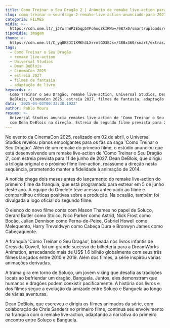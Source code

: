 ```yaml
---
title: Como Treinar o Seu Dragão 2 | Anúncio de remake live-action para 2027
slug: como-treinar-o-seu-drago-2-remake-live-action-anunciado-para-2027
categoria: FILMES
midia: >-
  https://cdn.ome.lt/_jJYwrnWP3E5qp5XPohoqZkIRWo=/987x0/smart/uploads/conteudo/fotos/Design_sem_nome_-_2025-03-20T215712.000.png
tipoMidia: imagem
thumb: >-
  https://cdn.ome.lt/C_yq0KEJI1XMKh3LXrrmtGD3EJs=/480x360/smart/extras/conteudos/Design_sem_nome_-_2025-03-20T215712.000.png
tags:
  - Como Treinar o Seu Dragão
  - remake live-action
  - Universal Studios
  - Dean DeBlois
  - CinemaCon 2025
  - estreia 2027
  - filmes de fantasia
  - adaptação de livro
keywords: >-
  Como Treinar o Seu Dragão, remake live-action, Universal Studios, Dean
  DeBlois, CinemaCon 2025, estreia 2027, filmes de fantasia, adaptação de livro
data: '2025-04-03T00:32:30.192Z'
author: Pablo Moura
resumo: >-
  Universal Studios anuncia remakes live-action de 'Como Treinar o Seu Dragão',
  com Dean DeBlois na direção. Estreia do segundo filme prevista para 2027.
---
```


No evento da CinemaCon 2025, realizado em 02 de abril, o Universal Studios revelou planos empolgantes para os fãs da saga 'Como Treinar o Seu Dragão'. Além de um remake do primeiro filme, o estúdio anunciou que está desenvolvendo um remake live-action de 'Como Treinar o Seu Dragão 2', com estreia prevista para 11 de junho de 2027. Dean DeBlois, que dirigiu a trilogia original e o próximo filme live-action, reassume a direção nesta sequência, prometendo manter a fidelidade à animação de 2014.

A notícia chega dois meses antes do lançamento do remake live-action do primeiro filme da franquia, que está programado para estrear em 5 de junho deste ano. A equipe do Omelete teve acesso antecipado ao filme e compartilhou críticas positivas sobre a produção. Na ocasião, também foi divulgada a logo oficial do segundo filme.

O elenco do novo filme conta com Mason Thames no papel de Soluço, Gerard Butler como Stoico, Nico Parker como Astrid, Nick Frost como Bocão, Julian Dennison como Perna-de-Peixe, Gabriel Howell como Melequento, Harry Trevaldwyn como Cabeça Dura e Bronwyn James como Cabeçaquente.

A franquia 'Como Treinar o Seu Dragão', baseada nos livros infantis de Cressida Cowell, foi um grande sucesso de bilheteria para a DreamWorks Animation, arrecadando mais de US$ 1.6 bilhão globalmente com seus três filmes lançados entre 2010 e 2019. Além dos filmes, a série inspirou várias animações derivadas.

A trama gira em torno de Soluço, um jovem viking que desafia as tradições locais ao befriendar um dragão, Banguela. Juntos, eles demonstram que humanos e dragões podem coexistir pacificamente. A história dos livros e dos filmes segue a evolução da amizade entre Soluço e Banguela ao longo de várias aventuras.

Dean DeBlois, que escreveu e dirigiu os filmes animados da série, com colaboração de Chris Sanders no primeiro filme, continua seu envolvimento na franquia com o remake live-action, adaptando a narrativa do primeiro encontro entre Soluço e Banguela.
